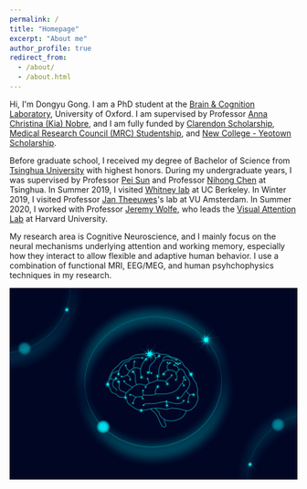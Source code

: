 ```yaml
---
permalink: /
title: "Homepage"
excerpt: "About me"
author_profile: true
redirect_from: 
  - /about/
  - /about.html
---
```

Hi, I'm Dongyu Gong. I am a PhD student at the [Brain & Cognition Laboratory](http://www.brainandcognition.org/), University of Oxford. I am supervised by Professor [Anna Christina (Kia) Nobre](https://en.wikipedia.org/wiki/Anna_Christina_Nobre), and I am fully funded by [Clarendon Scholarship](https://en.wikipedia.org/wiki/Clarendon_Fund), [Medical Research Council (MRC) Studentship](https://mrc.ukri.org/), and [New College - Yeotown Scholarship](https://www.new.ox.ac.uk/scholarships).

Before graduate school, I received my degree of Bachelor of Science from [Tsinghua University](tsinghua.edu.cn) with highest honors. During my undergraduate years, I was supervised by Professor [Pei Sun](http://www.psych.tsinghua.edu.cn/xlxxen/info/1073/1132.htm) and Professor [Nihong Chen](http://www.psych.tsinghua.edu.cn/xlxxen/info/1072/1100.htm) at Tsinghua. In Summer 2019, I visited [Whitney lab](https://whitneylab.berkeley.edu/) at UC Berkeley. In Winter 2019, I visited Professor [Jan Theeuwes](https://www.vupsy.nl/staff-members/jan-theeuwes/)'s lab at VU Amsterdam. In Summer 2020, I worked with Professor [Jeremy Wolfe](http://researchfaculty.brighamandwomens.org/BRIProfile.aspx?id=552), who leads the [Visual Attention Lab](https://search.bwh.harvard.edu/new/index.html) at Harvard University.

My research area is Cognitive Neuroscience, and I mainly focus on the neural mechanisms underlying attention and working memory, especially how they interact to allow flexible and adaptive human behavior. I use a combination of functional MRI, EEG/MEG, and human psyhchophysics techniques in my research.

![Brain](/images/brain.jpg)
